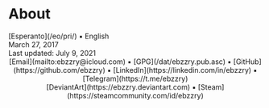 About
=====

<div class="center">[Esperanto](/eo/pri/) ▪ English</div>
<div class="center">March 27, 2017</div>
<div class="center">Last updated: July 9, 2021</div>

<center>
[Email](mailto:ebzzry@icloud.com) ▪ [GPG](/dat/ebzzry.pub.asc) ▪ [GitHub](https://github.com/ebzzry) ▪ [LinkedIn](https://linkedin.com/in/ebzzry) ▪ [Telegram](https://t.me/ebzzry)<br>
[DeviantArt](https://ebzzry.deviantart.com) ▪ [Steam](https://steamcommunity.com/id/ebzzry)
</center>
